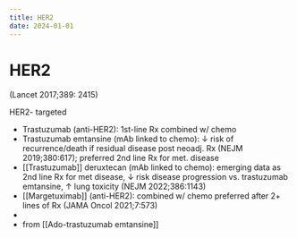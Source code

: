 ```yaml
---
title: HER2
date: 2024-01-01
---
```


# HER2

(Lancet 2017;389: 2415)

HER2- targeted

- Trastuzumab (anti-HER2): 1st-line Rx combined w/ chemo
- Trastuzumab emtansine (mAb linked to chemo): ↓ risk of recurrence/death if residual disease post neoadj. Rx (NEJM 2019;380:617); preferred 2nd line Rx for met. disease
- [[Trastuzumab]] deruxtecan (mAb linked to chemo): emerging data as 2nd line Rx for met disease, ↓ risk disease progression vs. trastuzumab emtansine, ↑ lung toxicity (NEJM 2022;386:1143)
- [[Margetuximab]] (anti-HER2): combined w/ chemo preferred after 2+ lines of Rx (JAMA Oncol 2021;7:573)
- 
- from [[Ado-trastuzumab emtansine]] 
